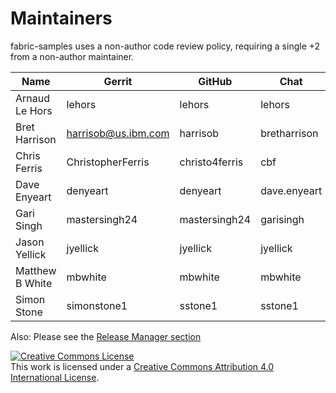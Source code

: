 Maintainers
===========

fabric-samples uses a non-author code review policy, requiring a single +2 from a non-author maintainer.

| Name                      | Gerrit              | GitHub           | Chat           | email                               |
|---------------------------|---------------------|------------------|----------------|-------------------------------------|
| Arnaud Le Hors            | lehors              | lehors           | lehors         | lehors@us.ibm.com                   |
| Bret Harrison             | harrisob@us.ibm.com | harrisob         | bretharrison   | harrisob@us.ibm.com                |
| Chris Ferris              | ChristopherFerris   | christo4ferris   | cbf            | chris.ferris@gmail.com              |
| Dave Enyeart              | denyeart            | denyeart         | dave.enyeart   | enyeart@us.ibm.com                  |
| Gari Singh                | mastersingh24       | mastersingh24    | garisingh      | gari.r.singh@gmail.com              |
| Jason Yellick             | jyellick            | jyellick         | jyellick       | jyellick@us.ibm.com                 |
| Matthew B White           | mbwhite             | mbwhite          | mbwhite        | whitemat@uk.ibm.com                 |
| Simon Stone               | simonstone1         | sstone1          | sstone1        | sstone1@uk.ibm.com                  |

Also: Please see the [Release Manager section](https://github.com/hyperledger/fabric/blob/master/docs/source/MAINTAINERS.rst)

<a rel="license" href="http://creativecommons.org/licenses/by/4.0/"><img alt="Creative Commons License" style="border-width:0" src="https://i.creativecommons.org/l/by/4.0/88x31.png" /></a><br />This work is licensed under a <a rel="license" href="http://creativecommons.org/licenses/by/4.0/">Creative Commons Attribution 4.0 International License</a>.

